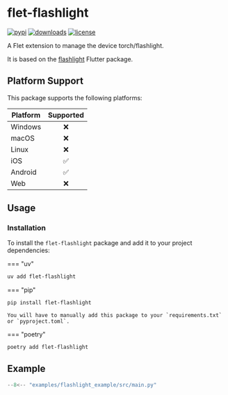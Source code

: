# flet-flashlight

[![pypi](https://img.shields.io/pypi/v/flet-flashlight.svg)](https://pypi.python.org/pypi/flet-flashlight)
[![downloads](https://static.pepy.tech/badge/flet-flashlight/month)](https://pepy.tech/project/flet-flashlight)
[![license](https://img.shields.io/github/license/flet-dev/flet-flashlight.svg)](https://github.com/flet-dev/flet-flashlight/blob/main/LICENSE)

A Flet extension to manage the device torch/flashlight.

It is based on the [flashlight](https://pub.dev/packages/flashlight) Flutter package.

## Platform Support

This package supports the following platforms:

| Platform | Supported |
|----------|:---------:|
| Windows  |     ❌     |
| macOS    |     ❌     |
| Linux    |     ❌     |
| iOS      |     ✅     |
| Android  |     ✅     |
| Web      |     ❌     |

## Usage

### Installation

To install the `flet-flashlight` package and add it to your project dependencies:

=== "uv"

```bash
uv add flet-flashlight
```

=== "pip"

```bash
pip install flet-flashlight
```

    You will have to manually add this package to your `requirements.txt` or `pyproject.toml`.

=== "poetry"

```bash
poetry add flet-flashlight
```

## Example

```python title="main.py"
--8<-- "examples/flashlight_example/src/main.py"
``` 
